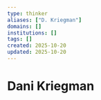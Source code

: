 ```yaml
---
type: thinker
aliases: ["D. Kriegman"]
domains: []
institutions: []
tags: []
created: 2025-10-20
updated: 2025-10-20
---
```


# Dani Kriegman


